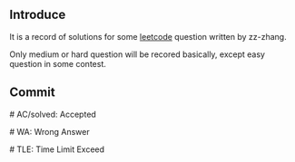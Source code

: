 ## Introduce
It is a record of solutions for some [leetcode](https://leetcode.com/problemset/all/) question written by zz-zhang. 

Only medium or hard question will be recored basically, except easy question in some contest.
## Commit
\# AC/solved: Accepted

\# WA: Wrong Answer

\# TLE: Time Limit Exceed
